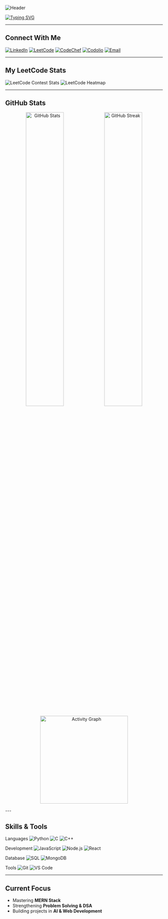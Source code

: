 <!-- Capsule Banner (Galaxy Style) -->
![Header](https://capsule-render.vercel.app/api?type=waving&color=0:0f0c29,50:302b63,100:24243e&height=220&section=header&text=Hi,%20I'm%20Dhileepan!&fontSize=45&fontColor=ffffff&animation=twinkling&fontAlignY=40)

<!-- Neon Typing Animation -->
[![Typing SVG](https://readme-typing-svg.herokuapp.com?font=Fira+Code&size=26&duration=3000&pause=500&color=00F7FF&center=true&vCenter=true&width=700&lines=Aspiring+Full-Stack+Developer;Consistent+Learner;Problem+Solver;DSA+%7C+MERN+Stack+Enthusiast)](https://git.io/typing-svg)


---

## Connect With Me
[![LinkedIn](https://img.shields.io/badge/-LinkedIn-blue?logo=linkedin&logoColor=white)](https://www.linkedin.com/in/dhileepan-t-5982682a6/)
[![LeetCode](https://img.shields.io/badge/-LeetCode-orange?logo=leetcode&logoColor=white)](https://leetcode.com/u/dhileepan13/)
[![CodeChef](https://img.shields.io/badge/-CodeChef-brown?logo=codechef&logoColor=white)](https://www.codechef.com/users/dhileepan_2)
[![Codolio](https://img.shields.io/badge/-Codolio-purple?logo=codemagic&logoColor=white)](https://codolio.com/profile/dhileepan)
[![Email](https://img.shields.io/badge/-Email-red?logo=gmail&logoColor=white)](mailto:dhileepantv@gmail.com)

---

## My LeetCode Stats
![LeetCode Contest Stats](https://leetcard.jacoblin.cool/dhileepan13?theme=dark&font=Roboto&ext=contest)
![LeetCode Heatmap](https://leetcard.jacoblin.cool/dhileepan13?theme=dark&font=Roboto&ext=heatmap&border=0&activity=1)

---

## GitHub Stats
<p align="center">
  <img src="https://github-readme-stats.vercel.app/api?username=dhileepant&show_icons=true&theme=nightowl&hide_border=true&count_private=true&cache_seconds=86400" alt="GitHub Stats" width="49%" /> 
  <img src="https://streak-stats.demolab.com/?user=dhileepant&theme=nightowl&hide_border=true&cache_seconds=86400" alt="GitHub Streak" width="49%" />
</p>

<p align="center">
  <img height="280em" src="https://github-readme-activity-graph.vercel.app/graph?username=dhileepant&theme=nightowl&radius=10" alt="Activity Graph" />
</p>
---

## Skills & Tools

Languages
![Python](https://img.shields.io/badge/-Python-blue?logo=python&logoColor=white)
![C](https://img.shields.io/badge/-C-00599C?logo=c)
![C++](https://img.shields.io/badge/-C++-00599C?logo=cplusplus&logoColor=white)

Development
![JavaScript](https://img.shields.io/badge/-JavaScript-yellow?logo=javascript&logoColor=black)
![Node.js](https://img.shields.io/badge/-Node.js-339933?logo=node.js&logoColor=white)
![React](https://img.shields.io/badge/-React-61DAFB?logo=react&logoColor=black)

Database
![SQL](https://img.shields.io/badge/-SQL-4479A1?logo=mysql&logoColor=white)
![MongoDB](https://img.shields.io/badge/-MongoDB-47A248?logo=mongodb&logoColor=white)

Tools
![Git](https://img.shields.io/badge/-Git-F05032?logo=git&logoColor=white)
![VS Code](https://img.shields.io/badge/-VS%20Code-007ACC?logo=visual-studio-code&logoColor=white)

---

## Current Focus
- Mastering **MERN Stack**  
- Strengthening **Problem Solving & DSA**  
- Building projects in **AI & Web Development**


